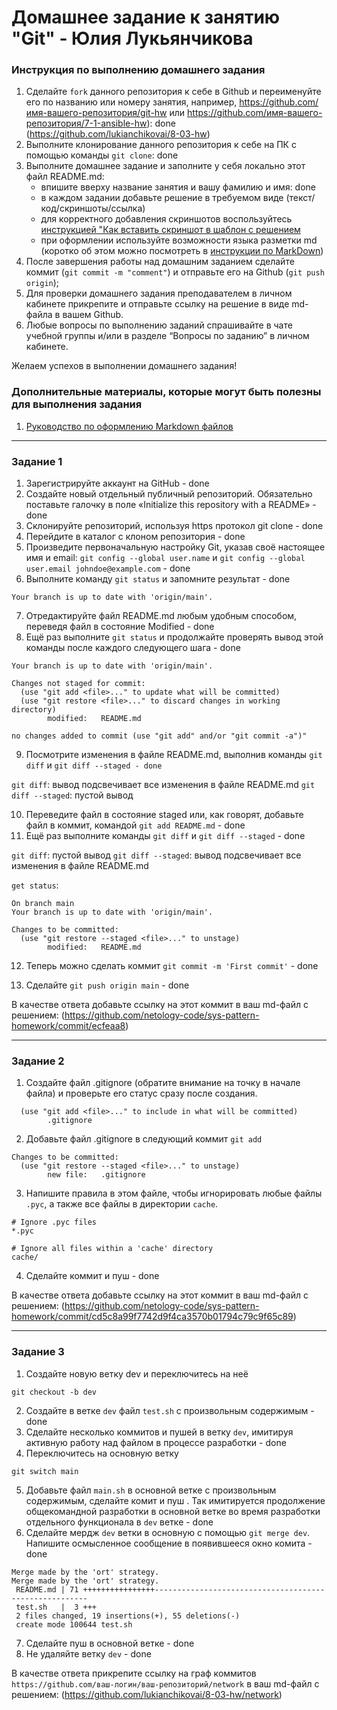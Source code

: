 # Домашнее задание к занятию "Git" - Юлия Лукьянчикова


### Инструкция по выполнению домашнего задания

   1. Сделайте `fork` данного репозитория к себе в Github и переименуйте его по названию или номеру занятия, например, https://github.com/имя-вашего-репозитория/git-hw или  https://github.com/имя-вашего-репозитория/7-1-ansible-hw): done (https://github.com/lukianchikovai/8-03-hw)
   2. Выполните клонирование данного репозитория к себе на ПК с помощью команды `git clone`: done
   3. Выполните домашнее задание и заполните у себя локально этот файл README.md:
      - впишите вверху название занятия и вашу фамилию и имя: done
      - в каждом задании добавьте решение в требуемом виде (текст/код/скриншоты/ссылка)
      - для корректного добавления скриншотов воспользуйтесь [инструкцией "Как вставить скриншот в шаблон с решением](https://github.com/netology-code/sys-pattern-homework/blob/main/screen-instruction.md)
      - при оформлении используйте возможности языка разметки md (коротко об этом можно посмотреть в [инструкции  по MarkDown](https://github.com/netology-code/sys-pattern-homework/blob/main/md-instruction.md))
   4. После завершения работы над домашним заданием сделайте коммит (`git commit -m "comment"`) и отправьте его на Github (`git push origin`);
   5. Для проверки домашнего задания преподавателем в личном кабинете прикрепите и отправьте ссылку на решение в виде md-файла в вашем Github.
   6. Любые вопросы по выполнению заданий спрашивайте в чате учебной группы и/или в разделе “Вопросы по заданию” в личном кабинете.
   
Желаем успехов в выполнении домашнего задания!
   
### Дополнительные материалы, которые могут быть полезны для выполнения задания

1. [Руководство по оформлению Markdown файлов](https://gist.github.com/Jekins/2bf2d0638163f1294637#Code)

---

### Задание 1

1. Зарегистрируйте аккаунт на GitHub - done
2. Создайте новый отдельный публичный репозиторий. Обязательно поставьте галочку в поле «Initialize this repository with a README» - done
3. Склонируйте репозиторий, используя https протокол git clone - done
4. Перейдите в каталог с клоном репозитория - done
5. Произведите первоначальную настройку Git, указав своё настоящее имя и email: `git config --global user.name` и `git config --global user.email johndoe@example.com` - done
6. Выполните команду `git status` и запомните результат - done

```On branch main 
Your branch is up to date with 'origin/main'.
```

7. Отредактируйте файл README.md любым удобным способом, переведя файл в состояние Modified - done
8. Ещё раз выполните `git status` и продолжайте проверять вывод этой команды после каждого следующего шага - done

```On branch main
Your branch is up to date with 'origin/main'.

Changes not staged for commit:
  (use "git add <file>..." to update what will be committed)
  (use "git restore <file>..." to discard changes in working directory)
        modified:   README.md

no changes added to commit (use "git add" and/or "git commit -a")"
```

9. Посмотрите изменения в файле README.md, выполнив команды `git diff` и `git diff --staged - done`

`git diff`: вывод подсвечивает все изменения в файле README.md
`git diff --staged`: пустой вывод

10. Переведите файл в состояние staged или, как говорят, добавьте файл в коммит, командой `git add README.md` - done
11. Ещё раз выполните команды `git diff` и `git diff --staged` - done

`git diff`: пустой вывод
`git diff --staged`: вывод подсвечивает все изменения в файле README.md


`get status`:

```
On branch main
Your branch is up to date with 'origin/main'.

Changes to be committed:
  (use "git restore --staged <file>..." to unstage)
        modified:   README.md
```

12. Теперь можно сделать коммит `git commit -m 'First commit'` - done


13. Сделайте `git push origin main` - done 

В качестве ответа добавьте ссылку на этот коммит в ваш md-файл с решением: (https://github.com/netology-code/sys-pattern-homework/commit/ecfeaa8)

---

### Задание 2

1. Создайте файл .gitignore (обратите внимание на точку в начале файла) и проверьте его статус сразу после создания.

```Untracked files:
  (use "git add <file>..." to include in what will be committed)
        .gitignore
```

2. Добавьте файл .gitignore в следующий коммит `git add`

```
Changes to be committed:
  (use "git restore --staged <file>..." to unstage)
        new file:   .gitignore
```
3. Напишите правила в этом файле, чтобы игнорировать любые файлы `.pyc`, а также все файлы в директории `cache`.

```
# Ignore .pyc files
*.pyc

# Ignore all files within a 'cache' directory
cache/

```

4. Сделайте коммит и пуш - done

В качестве ответа добавьте ссылку на этот коммит в ваш md-файл с решением: (https://github.com/netology-code/sys-pattern-homework/commit/cd5c8a99f7742d9f4ca3570b01794c79c9f65c89)

---

### Задание 3

1. Создайте новую ветку dev и переключитесь на неё

```
git checkout -b dev

```

2. Создайте в ветке `dev` файл `test.sh` с произвольным содержимым - done
3. Сделайте несколько коммитов и пушей в ветку `dev`, имитируя активную работу над файлом в процессе разработки - done
4. Переключитесь на основную ветку

```
git switch main

```
5. Добавьте файл `main.sh` в основной ветке с произвольным содержимым, сделайте комит и пуш . Так имитируется продолжение общекомандной разработки в основной ветке во время разработки отдельного функционала в `dev` ветке - done
6. Сделайте мердж `dev` ветки в основную с помощью `git merge dev`. Напишите осмысленное сообщение в появившееся окно комита - done

```
Merge made by the 'ort' strategy.
Merge made by the 'ort' strategy.
 README.md | 71 ++++++++++++++++-------------------------------------------------------
 test.sh   |  3 +++
 2 files changed, 19 insertions(+), 55 deletions(-)
 create mode 100644 test.sh

```

7. Сделайте пуш в основной ветке - done
8. Не удаляйте ветку `dev` - done

В качестве ответа прикрепите ссылку на граф коммитов `https://github.com/ваш-логин/ваш-репозиторий/network` в ваш md-файл с решением: (https://github.com/lukianchikovai/8-03-hw/network)
